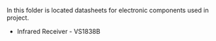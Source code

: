 In this folder is located datasheets for electronic components used in project.

- Infrared Receiver - VS1838B